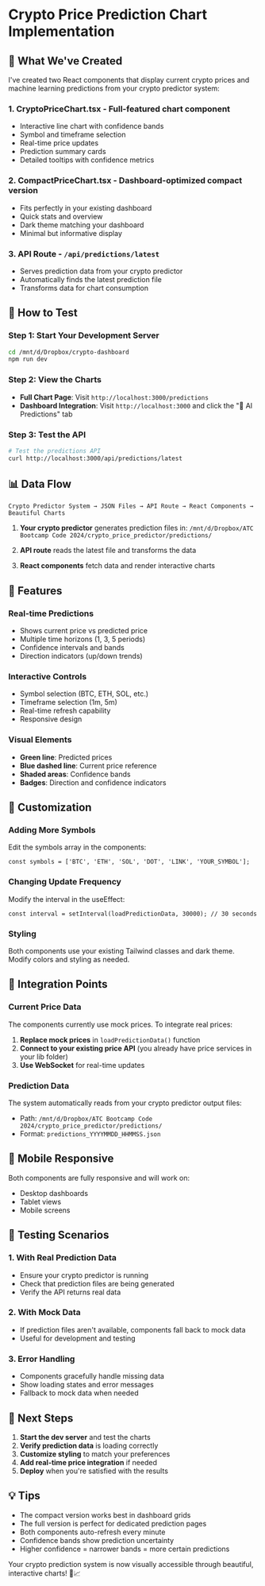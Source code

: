 # Crypto Price Prediction Chart Implementation

## 🎯 What We've Created

I've created two React components that display current crypto prices and machine learning predictions from your crypto predictor system:

### 1. **CryptoPriceChart.tsx** - Full-featured chart component
- Interactive line chart with confidence bands
- Symbol and timeframe selection
- Real-time price updates
- Prediction summary cards
- Detailed tooltips with confidence metrics

### 2. **CompactPriceChart.tsx** - Dashboard-optimized compact version
- Fits perfectly in your existing dashboard
- Quick stats and overview
- Dark theme matching your dashboard
- Minimal but informative display

### 3. **API Route** - `/api/predictions/latest`
- Serves prediction data from your crypto predictor
- Automatically finds the latest prediction file
- Transforms data for chart consumption

## 🚀 How to Test

### Step 1: Start Your Development Server
```bash
cd /mnt/d/Dropbox/crypto-dashboard
npm run dev
```

### Step 2: View the Charts
- **Full Chart Page**: Visit `http://localhost:3000/predictions`
- **Dashboard Integration**: Visit `http://localhost:3000` and click the "🔮 AI Predictions" tab

### Step 3: Test the API
```bash
# Test the predictions API
curl http://localhost:3000/api/predictions/latest
```

## 📊 Data Flow

```
Crypto Predictor System → JSON Files → API Route → React Components → Beautiful Charts
```

1. **Your crypto predictor** generates prediction files in:
   `/mnt/d/Dropbox/ATC Bootcamp Code 2024/crypto_price_predictor/predictions/`

2. **API route** reads the latest file and transforms the data

3. **React components** fetch data and render interactive charts

## 🎨 Features

### Real-time Predictions
- Shows current price vs predicted price
- Multiple time horizons (1, 3, 5 periods)
- Confidence intervals and bands
- Direction indicators (up/down trends)

### Interactive Controls
- Symbol selection (BTC, ETH, SOL, etc.)
- Timeframe selection (1m, 5m)
- Real-time refresh capability
- Responsive design

### Visual Elements
- **Green line**: Predicted prices
- **Blue dashed line**: Current price reference
- **Shaded areas**: Confidence bands
- **Badges**: Direction and confidence indicators

## 🔧 Customization

### Adding More Symbols
Edit the symbols array in the components:
```tsx
const symbols = ['BTC', 'ETH', 'SOL', 'DOT', 'LINK', 'YOUR_SYMBOL'];
```

### Changing Update Frequency
Modify the interval in the useEffect:
```tsx
const interval = setInterval(loadPredictionData, 30000); // 30 seconds
```

### Styling
Both components use your existing Tailwind classes and dark theme. Modify colors and styling as needed.

## 🔗 Integration Points

### Current Price Data
The components currently use mock prices. To integrate real prices:

1. **Replace mock prices** in `loadPredictionData()` function
2. **Connect to your existing price API** (you already have price services in your lib folder)
3. **Use WebSocket** for real-time updates

### Prediction Data
The system automatically reads from your crypto predictor output files:
- Path: `/mnt/d/Dropbox/ATC Bootcamp Code 2024/crypto_price_predictor/predictions/`
- Format: `predictions_YYYYMMDD_HHMMSS.json`

## 📱 Mobile Responsive

Both components are fully responsive and will work on:
- Desktop dashboards
- Tablet views  
- Mobile screens

## 🧪 Testing Scenarios

### 1. With Real Prediction Data
- Ensure your crypto predictor is running
- Check that prediction files are being generated
- Verify the API returns real data

### 2. With Mock Data
- If prediction files aren't available, components fall back to mock data
- Useful for development and testing

### 3. Error Handling
- Components gracefully handle missing data
- Show loading states and error messages
- Fallback to mock data when needed

## 🎯 Next Steps

1. **Start the dev server** and test the charts
2. **Verify prediction data** is loading correctly
3. **Customize styling** to match your preferences
4. **Add real-time price integration** if needed
5. **Deploy** when you're satisfied with the results

## 💡 Tips

- The compact version works best in dashboard grids
- The full version is perfect for dedicated prediction pages
- Both components auto-refresh every minute
- Confidence bands show prediction uncertainty
- Higher confidence = narrower bands = more certain predictions

Your crypto prediction system is now visually accessible through beautiful, interactive charts! 🚀📈
